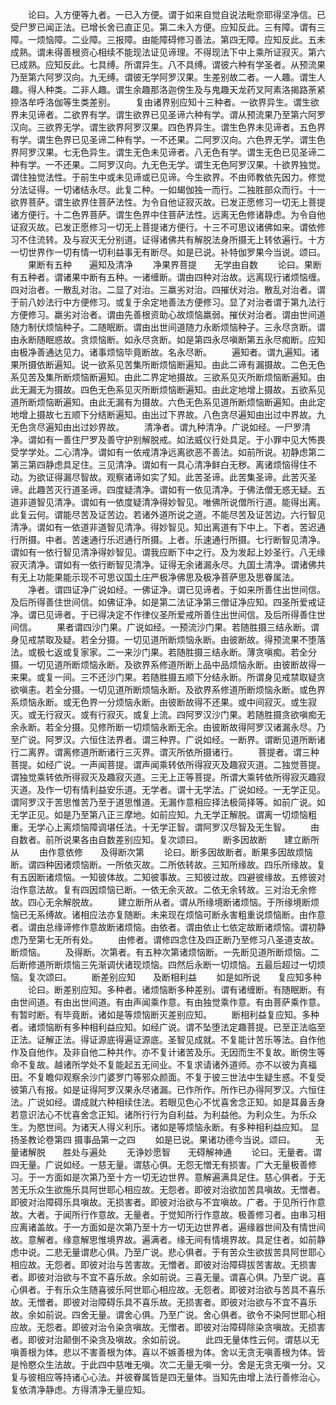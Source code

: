 <!-- { "loadSidebar": true } -->
　　论曰。入方便等九者。一已入方便。谓于如来自觉自说法毗奈耶得坚净信。已受尸罗已闻正法。已增长舍已直正见。第二未入方便。应知反此。三有障。谓有三障。一烦恼障。二业障。三报障。由能障碍修习善法。第四无障。应知反此。五未成熟。谓未得善根资心相续不能现法证见谛理。不得现法下中上乘所证寂灭。第六已成熟。应知反此。七具缚。所谓异生。八不具缚。谓彼六种有学圣者。从预流果乃至第六阿罗汉向。九无缚。谓彼无学阿罗汉果。生差别故二者。一人趣。谓生人趣。得人种类。二非人趣。谓生余趣那洛迦傍生及与鬼趣天龙药叉阿素洛揭路荼紧捺洛牟呼洛伽等生类差别。
　　复由诸界别应知十三种者。一欲界异生。谓生欲界未见谛者。二欲界有学。谓生欲界已见圣谛六种有学。谓从预流果乃至第六阿罗汉向。三欲界无学。谓生欲界阿罗汉果。四色界异生。谓生色界未见谛者。五色界有学。谓生色界已见圣谛二种有学。一不还果。二阿罗汉向。六色界无学。谓生色界阿罗汉果。七无色异生。谓生无色未见谛者。八无色有学。谓生无色已见圣谛二种有学。一不还果。二阿罗汉向。九无色无学。谓生无色阿罗汉果。十欲界独觉。谓住独觉法性。于前生中或未见谛或已见谛。今生欲界。不由师教依先因力。修觉分法证得。一切诸结永尽。此复二种。一如朅伽独一而行。二独胜部众而行。十一欲界菩萨。谓生欲界住菩萨法性。为令自他证寂灭故。已发正愿修习一切无上菩提诸方便行。十二色界菩萨。谓生色界中住菩萨法性。远离无色修诸静虑。为令自他证寂灭故。已发正愿修习一切无上菩提诸方便行。十三不可思议诸佛如来。谓依修习不住流转。及与寂灭无分别道。证得诸佛共有解脱法身所摄无上转依遍行。十方一切世界作一切有情一切利益事无有断尽。如是已说。补特伽罗果今当说。颂曰。
　　果断有五种　　遍知及清净
　　净果界菩提　　无学由自数
　　论曰。果断有五种者。谓诸果中断有五种。一诸缠断。谓由四种对治故。远离现行诸烦恼缠。四对治者。一散乱对治。二显了对治。三羸劣对治。四摧伏对治。散乱对治者。谓于前八妙法行中方便修习。或复于余定地善法方便修习。显了对治者谓于第九法行方便修习。羸劣对治者。谓由先善根资助心故烦恼羸弱。摧伏对治者。谓由世间道随力制伏烦恼种子。二随眠断。谓由出世间道随力永断烦恼种子。三永尽贪断。谓由永断随眠惑故。贪烦恼断。如永尽贪断。如是第四永尽嗔断第五永尽痴断。应知由极净善通达见力。诸事烦恼毕竟断故。名永尽断。
　　遍知者。谓九遍知。诸果所摄依断遍知。说一欲系见苦集所断烦恼断遍知。由此二谛有漏摄故。二色无色系见苦及集所断烦恼断遍知。由此二界定地摄故。三欲系见灭所断烦恼断遍知。由此无漏无为摄故。四色无色系见灭所断烦恼断遍知。由此定地增上摄故。五欲系见道所断烦恼断遍知。由此无漏有为摄故。六色无色系见道所断烦恼断遍知。由此定地增上摄故七五顺下分结断遍知。由出过下界故。八色贪尽遍知由出过中界故。九无色贪尽遍知由出过妙界故。
　　清净者。谓九种清净。广说如经。一尸罗清净。谓如有一善住尸罗及善守护别解脱戒。如法威仪行处具足。于小罪中见大怖畏受学学处。二心清净。谓如有一依戒清净远离欲恶不善法。如前所说。初静虑第二第三第四静虑具足住。三见清净。谓如有一具心清净鲜白无秽。离诸烦恼得住不动。为欲证得漏尽智故。观察诸谛如实了知。此苦圣谛。此苦集圣谛。此苦灭圣谛。此趣苦灭行道圣谛。四度疑清净。谓如有一依见清净。于佛法僧无惑无疑。五道非道智见清净。谓如有一依度疑清净得妙智见。唯佛所说僧所行道。能得出离。此复云何。谓能尽苦及证苦边。若诸外道所说之道。不能尽苦及证苦边。六行智见清净。谓如有一依道非道智见清净。得妙智见。知出离道有下中上。下者。苦迟通行所摄。中者。苦速通行乐迟通行所摄。上者。乐速通行所摄。七行断智见清净。谓如有一依行智见清净得妙智见。谓我应断下中之行。及为发起上妙圣行。八无缘寂灭清净。谓如有一依行断智见清净。证得无余诸漏永尽。九国土清净。谓诸佛共有无上功能果能示现不可思议国土庄严极净佛思及极净菩萨思及思眷属法。
　　净者。谓四证净广说如经。一佛证净。谓已见谛者。于如来所善住出世间信。及后所得善住世间信。如佛证净。如是第二法证净第三僧证净应知。四圣所爱戒证净。谓已见谛者。于已得决定不作律仪圣所爱戒所善住出世间信。及后所得善住世间信。
　　果者谓四沙门果。广说如经。一预流沙门果。若随胜摄三结永断。谓身见戒禁取及疑。若全分摄。一切见道所断烦恼永断。由彼断故。得预流果不堕落法。或极七返或复家家。二一来沙门果。若随胜摄三结永断。薄贪嗔痴。若全分摄。一切见道所断烦恼永断。及欲界系修道所断上品中品烦恼永断。由彼断故得一来果。或复一间。三不还沙门果。若随胜摄五顺下分结永断。所谓身见戒禁取疑贪欲嗔恚。若全分摄。一切见道所断烦恼永断。及欲界系修道所断烦恼永断。或色界系烦恼永断。或无色界一分烦恼永断。由彼断故得不还果。或中间寂灭。或生寂灭。或无行寂灭。或有行寂灭。或复上流。四阿罗汉沙门果。若随胜摄贪欲嗔痴无余永断。若全分摄。见修所断一切烦恼永断无余。由彼断故得阿罗汉诸漏永尽。乃至广说。阿罗汉。六恒住法界者。谓三种界。广说如经。一断界。谓断见道所断诸行二离界。谓离修道所断诸行三灭界。谓灭所依所摄诸行。
　　菩提者。谓三种菩提。如经广说。一声闻菩提。谓声闻乘转依所得寂灭及趣寂灭道。二独觉菩提。谓独觉乘转依所得寂灭及趣寂灭道。三无上正等菩提。所谓大乘转依所得寂灭趣寂灭道。及作一切有情利益安乐道。无学者。谓十无学法。广说如经。一无学正见。谓阿罗汉于苦思惟苦乃至于道思惟道。无漏作意相应择法极简择等。如前广说。如无学正见。如是乃至第八正三摩地。如前应知。九无学正解脱。谓离一切烦恼粗重。无学心上离烦恼障调堪任法。十无学正智。谓阿罗汉尽智及无生智。
　　由自数者。前所说果各由自数差别应知。复次颂曰。
　　断多因故断　　建立断所从
　　由作意依修　　及得断次第
　　论曰。断多因故断者。断果多因故烦恼断。谓四种因诸烦恼断。一所依灭故。二所依转故。三知所缘故。四乐所缘故。复有五因断诸烦恼。一知彼体故。二知彼事故。三知彼过故。四避彼缘故。五修彼对治作意法故。复有四因烦恼已断。一依无余灭故。二依无余转故。三对治无余修故。四心无余解脱故。
　　建立断所从者。谓从所缘境断诸烦恼。于所缘境断烦恼已无系缚故。诸相应法亦复随断。未来现在烦恼可断永害粗重说烦恼断。由作意者。谓由总缘谛修作意故断诸烦恼。由依者。谓由依止七依定故断诸烦恼。谓初静虑乃至第七无所有处。
　　由修者。谓修四念住及四正断乃至修习八圣道支故。断烦恼。
　　及得断。次第者。有五种次第诸烦恼断。一先断见道所断烦恼。二后断修道所断烦恼三先渐调伏诸现烦恼。四然后永断一切烦恼。五最后超过一切烦恼。复次颂曰。
　　断差别应知　　及断相利益
　　如是如所说　　复应知多种
　　论曰。断差别应知。多种者。诸烦恼断多种差别。谓有诸缠断。有随眠断。有由世间道。有由出世间道。有由声闻乘作意。有由独觉乘作意。有由菩萨乘作意。有暂时断。有毕竟断。诸如是等烦恼断灭差别应知。
　　断相利益复应知。多种者。诸烦恼断有多种相利益应知。如经广说。谓不坠堕法定趣菩提。已至正法临至正法。证解正法。得证源底得遍证源底。圣智见成就。不复能计苦乐等法。自作他作及自他作。及非自他二种共作。亦不复计诸苦及乐。无因而生不复故。断傍生等命不复故。越诸所学处不复能起五无间业。不复求请诸外道师。亦不以彼为真福田。不复瞻仰观察余沙门婆罗门等邪众颜面。不复于彼三世法中生疑生惑。不复受彼第八有报。如是证得阿罗汉果永尽诸漏。已作所作。所作已办得阿罗汉。六恒住法。广说如经。谓成就六种相续住法。若眼见色心不忧喜舍念正知。如是耳鼻舌身若意识法心不忧喜舍念正知。诸所行行为自利益。为利益他。为利众生。为乐众生。为愍世间。为诸天人得义利乐。诸如是等烦恼永断。有多种相利益应知。
显扬圣教论卷第四
摄事品第一之四
　　如是已说。果诸功德今当说。颂曰。
　　无量诸解脱　　胜处与遍处
　　无诤妙愿智　　无碍解神通
　　论曰。无量者。谓四无量。广说如经。一慈无量。谓慈心俱。无怨无憎无有损害。广大无量极善修习。于一方面如是次第乃至十方一切无边世界。意解遍满具足住。慈心俱者。于无苦无乐众生欲施乐具阿世耶心相应故。无怨者。即彼对治欲加苦具嗔故。无憎者。即彼对治障碍乐具嗔故。无损害者。即彼对治欲与不宜嗔故。广者。于见所行作意故。大者。于闻所行作意故。无量者。于觉知所行作意故。极善修习者。由串习相应离诸盖故。于一方面如是次第乃至十方一切无边世界者。遍缘器世间及有情世间故。意解者。缘意解思惟境界故。遍满者。缘无间有情境界故。具足住者。如前静虑中说。二悲无量谓悲心俱。乃至广说。悲心俱者。于有苦众生欲拔苦具阿世耶心相应故。无怨者。即彼对治与苦害故。无憎者。即彼对治障碍拔苦害故。无损害者。即彼对治欲与不宜不喜乐故。余如前说。三喜无量。谓喜心俱。乃至广说。喜心俱者。于有乐众生随喜彼乐阿世耶心相应故。无怨者。即彼对治欲与苦具不喜乐故。无憎者。即彼对治障碍乐具不喜乐故。无损害者。即彼对治欲与不宜不喜乐故。余如前说。四舍无量。谓舍心俱。乃至广说。舍心俱者。欲令不染阿世耶心相应故。无怨者。即彼对治令染贪嗔故。无憎者。即彼对治障碍除染贪嗔故。无损害者。即彼对治颠倒不染贪及嗔故。余如前说。
　　此四无量体性云何。谓慈以无嗔善根为体。悲以不害善根为体。喜以不嫉善根为体。舍以无贪无嗔善根为体。皆是怜愍众生法故。于此四中慈唯无嗔。次二无量无嗔一分。舍是无贪无嗔一分。又复与彼相应等持诸心心法。并彼眷属皆是四无量体。当知先由增上法行善修治心。复依清净静虑。方得清净无量应知。

